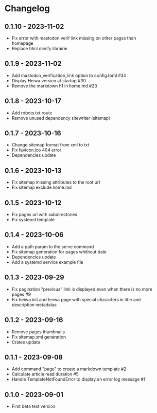 # Changelog

## 0.1.10 - 2023-11-02

- Fix error with mastodon verif link missing on other pages than homepage
- Replace html minify librairie 

## 0.1.9 - 2023-11-02

- Add mastodon_verification_link option to config.toml #34
- Display Heiwa version at startup #30
- Remove the markdown h1 in home.md #23

## 0.1.8 - 2023-10-17

- Add robots.txt route
- Remove unused dependency sitewriter (sitemap)

## 0.1.7 - 2023-10-16

- Change sitemap format from xml to txt
- Fix favicon.ico 404 error
- Dependencies update

## 0.1.6 - 2023-10-13

- Fix sitemap missing attributes to the root url
- Fix sitemap exclude home.md

## 0.1.5 - 2023-10-12

- Fix pages url with subdirectories
- Fix systemd template

## 0.1.4 - 2023-10-06

- Add a path param to the serve command
- Fix sitemap generation for pages whithout date
- Dependencies update
- Add a systemd service example file

## 0.1.3 - 2023-09-29

- Fix pagination "previous" link is displayed even when there is no more pages #9
- Fix heiwa init and heiwa page with special characters in title and description metadatas

## 0.1.2 - 2023-09-16

- Remove pages thumbnails
- Fix sitemap.xml generation
- Crates update

## 0.1.1 - 2023-09-08

- Add command "page" to create a markdown template #2
- Calculate article read duration #5
- Handle TemplateNotFoundError to display an error log message #1

## 0.1.0 - 2023-09-01

- First beta test version
